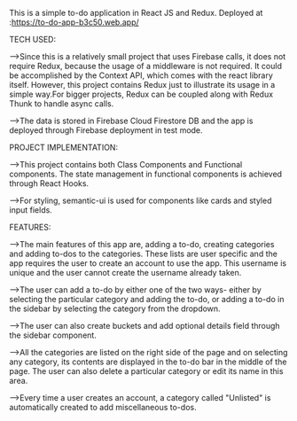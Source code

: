 This is a simple to-do application in React JS and Redux.
Deployed at :https://to-do-app-b3c50.web.app/

TECH USED:

-->Since this is a relatively small project that uses Firebase calls, it does not require Redux, because the usage of a middleware is not required. It could be accomplished by the Context API, which comes with the react library itself. However, this project contains Redux just to illustrate its usage in a simple way.For bigger projects, Redux can be coupled along with Redux Thunk to handle async calls.

-->The data is stored in  Firebase Cloud Firestore DB and the app is deployed through Firebase deployment in test mode. 

PROJECT IMPLEMENTATION:

-->This project contains both Class Components and Functional components. The state management in functional components is achieved through React Hooks.

-->For styling, semantic-ui is used for components like cards and styled input fields.

FEATURES:

-->The main features of this app are, adding a to-do, creating categories and adding to-dos to the categories. These lists are user specific and the app requires the user to create an account to use the app. This username is unique and the user cannot create the username already taken.

-->The user can add a to-do by either one of the two ways- either by selecting the particular category and adding the to-do, or adding a to-do in the sidebar by selecting the category from the dropdown.

-->The user can also create buckets and add optional details field through the sidebar component.

-->All the categories are listed on the right side of the page and on selecting any category, its contents are displayed in the to-do bar in the middle of the page. The user can also delete a particular category or edit its name in this area.

-->Every time a user creates an account, a category called "Unlisted" is automatically created to add miscellaneous to-dos.



 


